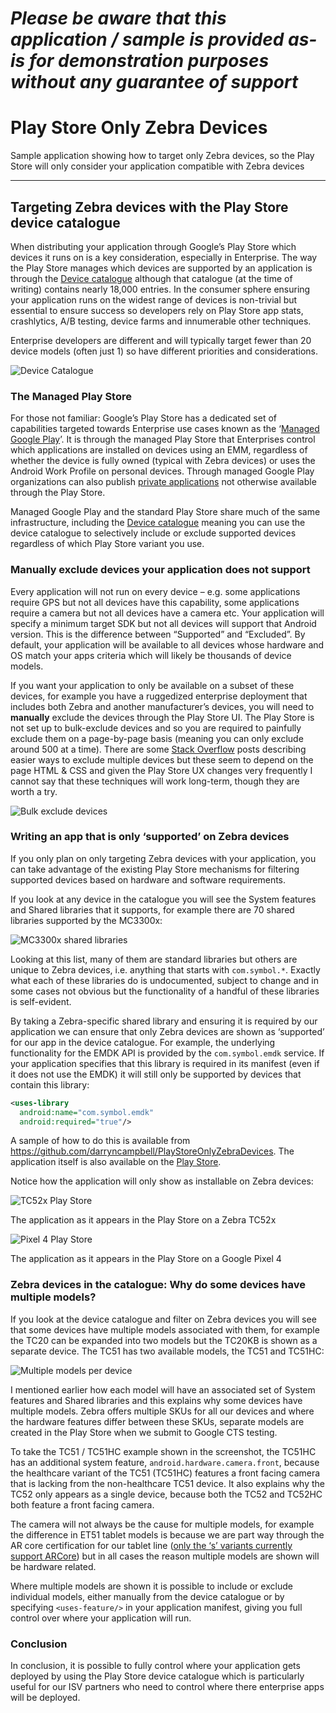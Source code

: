 *Please be aware that this application / sample is provided as-is for demonstration purposes without any guarantee of support*
=========================================================

# Play Store Only Zebra Devices
Sample application showing how to target only Zebra devices, so the Play Store will only consider your application compatible with Zebra devices

-------------------------------------------------------

## Targeting Zebra devices with the Play Store device catalogue

When distributing your application through Google’s Play Store which devices it runs on is a key consideration, especially in Enterprise.  The way the Play Store manages which devices are supported by an application is through the [Device catalogue](https://play.google.com/console/about/devicecatalog/) although that catalogue (at the time of writing) contains nearly 18,000 entries.  In the consumer sphere ensuring your application runs on the widest range of devices is non-trivial but essential to ensure success so developers rely on Play Store app stats, crashlytics, A/B testing, device farms and innumerable other techniques.

Enterprise developers are different and will typically target fewer than 20 device models (often just 1) so have different priorities and considerations.

![Device Catalogue](https://raw.githubusercontent.com/darryncampbell/PlayStoreOnlyZebraDevices/main/screenshots/01.png)

### The Managed Play Store

For those not familiar: Google’s Play Store has a dedicated set of capabilities targeted towards Enterprise use cases known as the ‘[Managed Google Play](https://support.google.com/googleplay/work/answer/6138458?hl=en)’.  It is through the managed Play Store that Enterprises control which applications are installed on devices using an EMM, regardless of whether the device is fully owned (typical with Zebra devices) or uses the Android Work Profile on personal devices.  Through managed Google Play organizations can also publish [private applications](https://support.google.com/googleplay/work/answer/6145139) not otherwise available through the Play Store.

Managed Google Play and the standard Play Store share much of the same infrastructure, including the [Device catalogue](https://play.google.com/console/about/devicecatalog/) meaning you can use the device catalogue to selectively include or exclude supported devices regardless of which Play Store variant you use.

### Manually exclude devices your application does not support

Every application will not run on every device – e.g. some applications require GPS but not all devices have this capability, some applications require a camera but not all devices have a camera etc.  Your application will specify a minimum target SDK but not all devices will support that Android version.  This is the difference between “Supported” and “Excluded”.  By default, your application will be available to all devices whose hardware and OS match your apps criteria which will likely be thousands of device models.

If you want your application to only be available on a subset of these devices, for example you have a ruggedized enterprise deployment that includes both Zebra and another manufacturer’s devices, you will need to **manually** exclude the devices through the Play Store UI.  The Play Store is not set up to bulk-exclude devices and so you are required to painfully exclude them on a page-by-page basis (meaning you can only exclude around 500 at a time).  There are some [Stack Overflow](https://stackoverflow.com/questions/9510649/how-to-restrict-android-app-to-specific-device-make/18638583#18638583) posts describing easier ways to exclude multiple devices but these seem to depend on the page HTML & CSS and given the Play Store UX changes very frequently I cannot say that these techniques will work long-term, though they are worth a try.

![Bulk exclude devices](https://raw.githubusercontent.com/darryncampbell/PlayStoreOnlyZebraDevices/main/screenshots/02.png)

### Writing an app that is only ‘supported’ on Zebra devices

If you only plan on only targeting Zebra devices with your application, you can take advantage of the existing Play Store mechanisms for filtering supported devices based on hardware and software requirements.

If you look at any device in the catalogue you will see the System features and Shared libraries that it supports, for example there are 70 shared libraries supported by the MC3300x:

![MC3300x shared libraries](https://raw.githubusercontent.com/darryncampbell/PlayStoreOnlyZebraDevices/main/screenshots/03.png)

Looking at this list, many of them are standard libraries but others are unique to Zebra devices, i.e. anything that starts with `com.symbol.*`.  Exactly what each of these libraries do is undocumented, subject to change and in some cases not obvious but the functionality of a handful of these libraries is self-evident.

By taking a Zebra-specific shared library and ensuring it is required by our application we can ensure that only Zebra devices are shown as ‘supported’ for our app in the device catalogue.  For example, the underlying functionality for the EMDK API is provided by the `com.symbol.emdk` service.  If your application specifies that this library is required in its manifest (even if it does not use the EMDK) it will still only be supported by devices that contain this library:

```xml
<uses-library
  android:name="com.symbol.emdk"
  android:required="true"/>
```

A sample of how to do this is available from https://github.com/darryncampbell/PlayStoreOnlyZebraDevices.  The application itself is also available on the [Play Store](https://play.google.com/store/apps/details?id=com.darryncampbell.playstore_onlyzebradevices).  

Notice how the application will only show as installable on Zebra devices:

![TC52x Play Store](https://raw.githubusercontent.com/darryncampbell/PlayStoreOnlyZebraDevices/main/screenshots/04.jpg)

The application as it appears in the Play Store on a Zebra TC52x

![Pixel 4 Play Store](https://raw.githubusercontent.com/darryncampbell/PlayStoreOnlyZebraDevices/main/screenshots/05.png)

The application as it appears in the Play Store on a Google Pixel 4

### Zebra devices in the catalogue: Why do some devices have multiple models?

If you look at the device catalogue and filter on Zebra devices you will see that some devices have multiple models associated with them, for example the TC20 can be expanded into two models but the TC20KB is shown as a separate device.  The TC51 has two available models, the TC51 and TC51HC:

![Multiple models per device](https://raw.githubusercontent.com/darryncampbell/PlayStoreOnlyZebraDevices/main/screenshots/06.png)

I mentioned earlier how each model will have an associated set of System features and Shared libraries and this explains why some devices have multiple models.  Zebra offers multiple SKUs for all our devices and where the hardware features differ between these SKUs, separate models are created in the Play Store when we submit to Google CTS testing.  

To take the TC51 / TC51HC example shown in the screenshot, the TC51HC has an additional system feature, `android.hardware.camera.front`, because the healthcare variant of the TC51 (TC51HC) features a front facing camera that is lacking from the non-healthcare TC51 device.  It also explains why the TC52 only appears as a single device, because both the TC52 and TC52HC both feature a front facing camera.

The camera will not always be the cause for multiple models, for example the difference in ET51 tablet models is because we are part way through the AR core certification for our tablet line ([only the ‘s’ variants currently support ARCore](https://developers.google.com/ar/discover/supported-devices)) but in all cases the reason multiple models are shown will be hardware related.

Where multiple models are shown it is possible to include or exclude individual models, either manually from the device catalogue or by specifying `<uses-feature/>` in your application manifest, giving you full control over where your application will run.

### Conclusion

In conclusion, it is possible to fully control where your application gets deployed by using the Play Store device catalogue which is particularly useful for our ISV partners who need to control where there enterprise apps will be deployed.